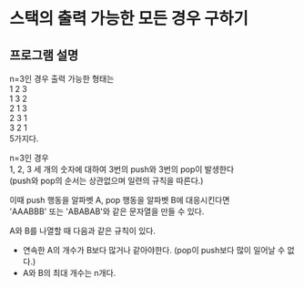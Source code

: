 # 스택의 출력 가능한 모든 경우 구하기

## 프로그램 설명  
n=3인 경우 출력 가능한 형태는  
1 2 3   
1 3 2   
2 1 3   
2 3 1   
3 2 1   
5가지다.   

n=3인 경우   
1, 2, 3 세 개의 숫자에 대하여 3번의 push와 3번의 pop이 발생한다   
(push와 pop의 순서는 상관없으며 일련의 규칙을 따른다.)   

이때 push 행동을 알파벳 A, pop 행동을 알파벳 B에 대응시킨다면   
'AAABBB' 또는 'ABABAB'와 같은 문자열을 만들 수 있다.   

A와 B를 나열할 때 다음과 같은 규칙이 있다.   
* 연속한 A의 개수가 B보다 많거나 같아야한다. (pop이 push보다 많이 일어날 수 없다.)   
* A와 B의 최대 개수는 n개다.   

